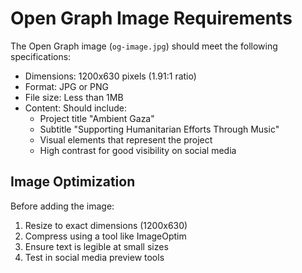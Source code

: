 # Open Graph Image Requirements

The Open Graph image (`og-image.jpg`) should meet the following specifications:

- Dimensions: 1200x630 pixels (1.91:1 ratio)
- Format: JPG or PNG
- File size: Less than 1MB
- Content: Should include:
  - Project title "Ambient Gaza"
  - Subtitle "Supporting Humanitarian Efforts Through Music"
  - Visual elements that represent the project
  - High contrast for good visibility on social media

## Image Optimization

Before adding the image:
1. Resize to exact dimensions (1200x630)
2. Compress using a tool like ImageOptim
3. Ensure text is legible at small sizes
4. Test in social media preview tools 
